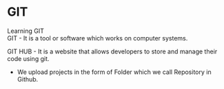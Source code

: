 # GIT
Learning GIT
<br>
GIT - It is a tool or software which works on computer systems.

GIT HUB - It is a website that allows developers to store and manage their code using git.
  - We upload projects in the form of Folder which we call Repository in Github.
